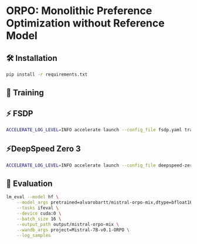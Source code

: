 # ORPO: Monolithic Preference Optimization without Reference Model

## 🛠️ Installation

```bash
pip install -r requirements.txt
```

## 🦾 Training

## ⚡️ FSDP

```bash
ACCELERATE_LOG_LEVEL=INFO accelerate launch --config_file fsdp.yaml train.py
```

## ⚡️DeepSpeed Zero 3

```bash
ACCELERATE_LOG_LEVEL=INFO accelerate launch --config_file deepspeed-zero3.yaml train.py
```

## 🧪 Evaluation

```bash
lm_eval --model hf \
    --model_args pretrained=alvarobartt/mistral-orpo-mix,dtype=bfloat16,attn_implementation=flash_attention_2 \
    --tasks ifeval \
    --device cuda:0 \
    --batch_size 16 \
    --output_path output/mistral-orpo-mix \
    --wandb_args project=Mistral-7B-v0.1-ORPO \
    --log_samples
```
